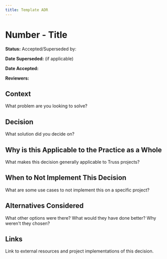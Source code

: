 ```yaml
---
title: Template ADR
---
```


# Number - Title

**Status:** Accepted/Superseded by:

**Date Superseded:** (if applicable)

**Date Accepted:**

**Reviewers:**

## Context

What problem are you looking to solve?

## Decision

What solution did you decide on?

## Why is this Applicable to the Practice as a Whole

What makes this decision generally applicable
to Truss projects?

## When to Not Implement This Decision

What are some use cases to not implement this
on a specific project?

## Alternatives Considered

What other options were there?
What would they have done better?
Why weren't they chosen?

## Links

Link to external resources
and project implementations of this decision.
